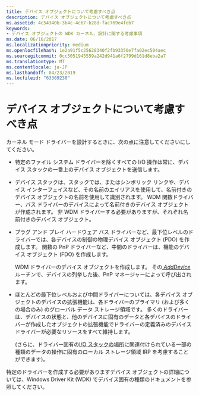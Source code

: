 ```yaml
---
title: デバイス オブジェクトについて考慮すべき点
description: デバイス オブジェクトについて考慮すべき点
ms.assetid: 4c54340b-3b4c-4c67-b28d-fac769e4feb7
keywords:
- デバイス オブジェクトの WDK カーネル、設計に関する考慮事項
ms.date: 06/16/2017
ms.localizationpriority: medium
ms.openlocfilehash: 1e2a91f5c25628340f2fb93350e7fa02ec504aec
ms.sourcegitcommit: 0cc5051945559a242d941a6f2799d161d8eba2a7
ms.translationtype: MT
ms.contentlocale: ja-JP
ms.lasthandoff: 04/23/2019
ms.locfileid: "63369230"
---
```

# <a name="points-to-consider-about-device-objects"></a>デバイス オブジェクトについて考慮すべき点





カーネル モード ドライバーを設計するときに、次の点に注意してくださいにしてください。

-   特定のファイル システム ドライバーを除くすべての I/O 操作は常に、デバイス スタックの一番上のデバイス オブジェクトを送信します。

-   デバイス スタックは、スタックでは、またはシンボリック リンクや、デバイス インターフェイスなど、その名前のエイリアスを使用して、名前付きのデバイス オブジェクトの名前を使用して識別されます。 WDM 関数ドライバー、バス ドライバーのデバイスによって名前付きのデバイス オブジェクトが作成されます。 非 WDM ドライバーする必要がありますが、それぞれ名前付きのデバイス オブジェクト。

-   プラグ アンド プレイ ハードウェア バス ドライバーなど、最下位レベルのドライバーでは、各デバイスの制御の物理デバイス オブジェクト (PDO) を作成します。 関数の PnP ドライバーなど、中間のドライバーは、機能のデバイス オブジェクト (FDO) を作成します。

    WDM ドライバーのデバイス オブジェクトを作成します。 その[ *AddDevice* ](https://msdn.microsoft.com/library/windows/hardware/ff540521)ルーチンで、デバイスの列挙した後、PnP マネージャーによって呼び出されます。

-   ほとんどの最下位レベルおよび中間ドライバーについては、各デバイス オブジェクトのデバイスの拡張機能は、各ドライバーのプライマリ (および多くの場合のみ) のグローバル データ ストレージ領域です。 多くのドライバーは、デバイスの状態と、他のデバイスに固有のデータと各デバイスのドライバーが作成したオブジェクトの拡張機能でドライバーの定義済みのデバイス ドライバーが必要なリソースをすべて維持します。

    (さらに、ドライバー固有の[I/O スタックの場所](i-o-stack-locations.md)に関連付けられている一部の種類のデータの操作に固有のローカル ストレージ領域 IRP を考慮することができます)。

特定のドライバーを作成する必要がありますデバイス オブジェクトの詳細については、Windows Driver Kit (WDK) でデバイス固有の種類のドキュメントを参照してください。

 

 





